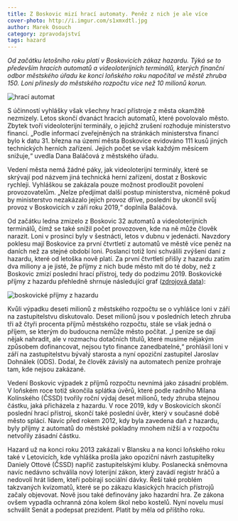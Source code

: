 ```yaml
---
title: Z Boskovic mizí hrací automaty. Peněz z nich je ale více
cover-photo: http://i.imgur.com/s1xmxdtl.jpg
author: Marek Osouch
category: zpravodajství
tags: hazard
---
```


*Od začátku letošního roku platí v Boskovicích zákaz hazardu. Týká se to především hracích automatů a videoloterijních terminálů, kterých finanční odbor městského úřadu ke konci loňského roku napočítal ve městě zhruba 150. Loni přinesly do městského rozpočtu více než 10 milionů korun.*

<img src="http://i.imgur.com/s1xmxdt.jpg" alt="hrací automat" class="img-responsive img-popup" data-author="Tomáš Znamenáček">

S účinností vyhlášky však všechny hrací přístroje z města okamžitě nezmizely. Letos skončí dvanáct hracích automatů, které povolovalo město. Zbytek tvoří videoloterijní terminály, o jejichž zrušení rozhoduje ministerstvo financí. „Podle informací zveřejněných na stránkách ministerstva financí bylo k datu 31. března na území města Boskovice evidováno 111 kusů jiných technických herních zařízení. Jejich počet se však každým měsícem snižuje,“ uvedla Dana Baláčová z městského úřadu.

Vedení města nemá žádné páky, jak videoloterijní terminály, které se skrývají pod názvem jiná technická herní zařízení, dostat z Boskovic rychleji. Vyhláškou se zakázala pouze možnost prodloužit povolení provozovatelům. „Nelze předjímat další postup ministerstva, nicméně pokud by ministerstvo nezakázalo jejich provoz dříve, poslední by ukončil svůj provoz v Boskovicích v září roku 2019,“ doplnila Baláčová.

Od začátku ledna zmizelo z Boskovic 32 automatů a videoloterijních terminálů, čímž se také snížil počet provozoven, kde na ně může člověk narazit. Loni v prosinci byly v šestnácti, letos v dubnu v jedenácti. Navzdory poklesu mají Boskovice za první čtvrtletí z automatů ve městě více peněz na daních než za stejné období loni. Poslanci totiž loni schválili zvýšení daní z hazardu, které od letoška nově platí. Za první čtvrtletí přišly z hazardu zatím dva miliony a je jisté, že příjmy z nich bude město mít do té doby, než z Boskovic zmizí poslední hrací přístroj, tedy do podzimu 2019. Boskovické příjmy z hazardu přehledně shrnuje následující graf ([zdrojová data](https://docs.google.com/spreadsheets/d/1P_gcjfL_OdPBB0t_xJ8zV8yrg-b8uLik6U02vQw0eWY/edit)):

<img src="http://i.imgur.com/koCj8RW.png" alt="boskovické příjmy z hazardu" class="img-responsive img-popup img-framed">

Kvůli výpadku deseti milionů z městského rozpočtu se o vyhlášce loni v září na zastupitelstvu diskutovalo. Deset milionů jsou v posledních letech zhruba tři až čtyři procenta příjmů městského rozpočtu, stále se však jedná o příjem, se kterým do budoucna nemůže město počítat. „I peníze se dají nějak nahradit, ale v rozmachu dotačních titulů, které musíme nějakým způsobem dofinancovat, nejsou tyto finance zanedbatelné,“ prohlásil loni v září na zastupitelstvu bývalý starosta a nyní opoziční zastupitel Jaroslav Dohnálek (ODS). Dodal, že člověk závislý na automatech peníze prohraje tam, kde nejsou zakázané.

Vedení Boskovic výpadek z příjmů rozpočtu nevnímá jako zásadní problém. V loňském roce totiž skončila splátka úvěrů, které podle radního Milana Kolínského (ČSSD) tvořily roční výdaj deset milionů, tedy zhruba stejnou částku, jaká přicházela z hazardu. V roce 2019, kdy v Boskovicích skončí poslední hrací přístroj, skončí také poslední úvěr, který v současné době město splácí. Navíc před rokem 2012, kdy byla zavedena daň z hazardu, byly příjmy z automatů do městské pokladny mnohem nižší a v rozpočtu netvořily zásadní částku.  

Hazard už na konci roku 2013 zakázali v Blansku a na konci loňského roku také v Letovicích, kde vyhláška prošla jako opoziční návrh zastupitelky Daniely Ottové (ČSSD) napříč zastupitelskými kluby. Poslanecká sněmovna navíc nedávno schválila nový loterijní zákon, který zavádí registr hráčů a nedovolí hrát lidem, kteří pobírají sociální dávky. Řeší také problém takzvaných kvízomatů, které se po zákazu klasických hracích přístrojů začaly objevovat. Nově jsou také definovány jako hazardní hra. Ze zákona ovšem vypadla ochranná zóna kolem škol nebo kostelů. Nyní novelu musí schválit Senát a podepsat prezident. Platit by měla od příštího roku.
